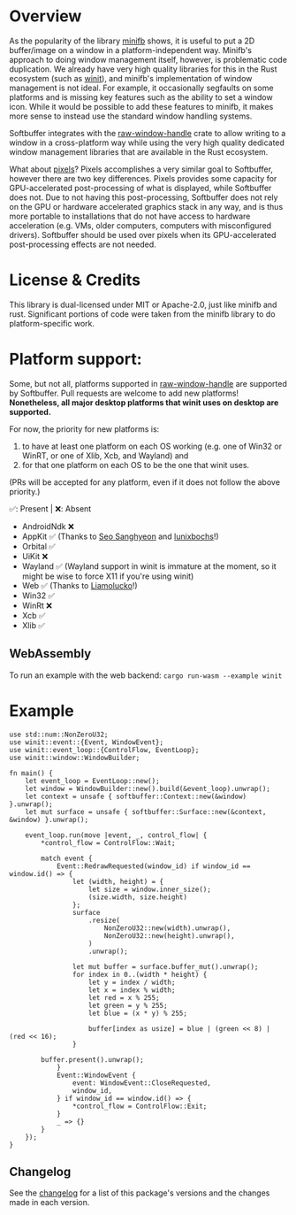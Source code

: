 Overview
==
As the popularity of the library [minifb](https://crates.io/crates/minifb) shows, it is useful to put a 2D buffer/image
on a window in a platform-independent way. Minifb's approach to doing window management itself, however, is problematic
code duplication. We already have very high quality libraries for this in the Rust ecosystem
(such as [winit](https://crates.io/crates/winit)), and minifb's implementation of window management is not ideal. For
example, it occasionally segfaults on some platforms and is missing key features such as the ability to set a window
icon. While it would be possible to add these features to minifb, it makes more sense to instead use the standard
window handling systems.

Softbuffer integrates with the [raw-window-handle](https://crates.io/crates/raw-window-handle) crate
to allow writing to a window in a cross-platform way while using the very high quality dedicated window management
libraries that are available in the Rust ecosystem.

What about [pixels](https://crates.io/crates/pixels)? Pixels accomplishes a very similar goal to Softbuffer,
however there are two key differences. Pixels provides some capacity for GPU-accelerated post-processing of what is
displayed, while Softbuffer does not. Due to not having this post-processing, Softbuffer does not rely on the GPU or
hardware accelerated graphics stack in any way, and is thus more portable to installations that do not have access to
hardware acceleration (e.g. VMs, older computers, computers with misconfigured drivers). Softbuffer should be used over
pixels when its GPU-accelerated post-processing effects are not needed.


License & Credits
==

This library is dual-licensed under MIT or Apache-2.0, just like minifb and rust. Significant portions of code were taken
from the minifb library to do platform-specific work.

Platform support:
==
Some, but not all, platforms supported in [raw-window-handle](https://crates.io/crates/raw-window-handle) are supported
by Softbuffer. Pull requests are welcome to add new platforms! **Nonetheless, all major desktop platforms that winit uses
on desktop are supported.**

For now, the priority for new platforms is:
1) to have at least one platform on each OS working (e.g. one of Win32 or WinRT, or one of Xlib, Xcb, and Wayland) and
2) for that one platform on each OS to be the one that winit uses.

(PRs will be accepted for any platform, even if it does not follow the above priority.)

✅: Present | ❌: Absent
 - AndroidNdk ❌
 - AppKit ✅ (Thanks to [Seo Sanghyeon](https://github.com/sanxiyn) and [lunixbochs](https://github.com/lunixbochs)!)
 - Orbital ✅
 - UiKit ❌
 - Wayland ✅ (Wayland support in winit is immature at the moment, so it might be wise to force X11 if you're using winit)
 - Web ✅ (Thanks to [Liamolucko](https://github.com/Liamolucko)!)
 - Win32 ✅
 - WinRt ❌
 - Xcb ✅ 
 - Xlib ✅

WebAssembly
-----------

To run an example with the web backend: `cargo run-wasm --example winit`

Example
==
```rust,no_run
use std::num::NonZeroU32;
use winit::event::{Event, WindowEvent};
use winit::event_loop::{ControlFlow, EventLoop};
use winit::window::WindowBuilder;

fn main() {
    let event_loop = EventLoop::new();
    let window = WindowBuilder::new().build(&event_loop).unwrap();
    let context = unsafe { softbuffer::Context::new(&window) }.unwrap();
    let mut surface = unsafe { softbuffer::Surface::new(&context, &window) }.unwrap();

    event_loop.run(move |event, _, control_flow| {
        *control_flow = ControlFlow::Wait;

        match event {
            Event::RedrawRequested(window_id) if window_id == window.id() => {
                let (width, height) = {
                    let size = window.inner_size();
                    (size.width, size.height)
                };
                surface
                    .resize(
                        NonZeroU32::new(width).unwrap(),
                        NonZeroU32::new(height).unwrap(),
                    )
                    .unwrap();

                let mut buffer = surface.buffer_mut().unwrap();
                for index in 0..(width * height) {
                    let y = index / width;
                    let x = index % width;
                    let red = x % 255;
                    let green = y % 255;
                    let blue = (x * y) % 255;

                    buffer[index as usize] = blue | (green << 8) | (red << 16);
                }

		buffer.present().unwrap();
            }
            Event::WindowEvent {
                event: WindowEvent::CloseRequested,
                window_id,
            } if window_id == window.id() => {
                *control_flow = ControlFlow::Exit;
            }
            _ => {}
        }
    });
}
```

Changelog
---------

See the [changelog](CHANGELOG.md) for a list of this package's versions and the changes made in each version.
